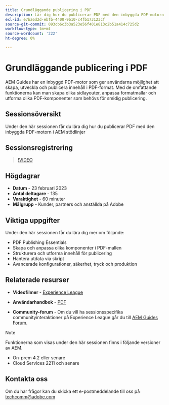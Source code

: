 ```yaml
---
title: Grundläggande publicering i PDF
description: Lär dig hur du publicerar PDF med den inbyggda PDF-motorn i AEM.
exl-id: e7ba6d2d-ebfb-4400-9b10-c4fb173123cf
source-git-commit: 093cb6c3b3a523e56f401e813c2b51a414c725d2
workflow-type: tm+mt
source-wordcount: '222'
ht-degree: 0%

---
```


# Grundläggande publicering i PDF

AEM Guides har en inbyggd PDF-motor som ger användarna möjlighet att skapa, utveckla och publicera innehåll i PDF-format. Med de omfattande funktionerna kan man skapa olika sidlayouter, anpassa formatmallar och utforma olika PDF-komponenter som behövs för smidig publicering.

## Sessionsöversikt

Under den här sessionen får du lära dig hur du publicerar PDF med den inbyggda PDF-motorn i AEM stödlinjer

## Sessionsregistrering

>[!VIDEO](https://video.tv.adobe.com/v/3416076/native-pdf?quality=12&learn=on)

## Högdagrar

- **Datum** - 23 februari 2023
- **Antal deltagare** - 135
- **Varaktighet** - 60 minuter
- **Målgrupp** - Kunder, partners och anställda på Adobe

## Viktiga uppgifter

Under den här sessionen får du lära dig mer om följande:
- PDF Publishing Essentials
- Skapa och anpassa olika komponenter i PDF-mallen
- Strukturera och utforma innehåll för publicering
- Hantera utdata via skript
- Avancerade konfigurationer, säkerhet, tryck och produktion

## Relaterade resurser

- **Videofilmer** -  [Experience League](https://experienceleague.adobe.com/docs/experience-manager-guides-learn/videos/advanced-user-guide/overview.html?lang=en)

- **Användarhandbok** - [PDF](https://experienceleague.adobe.com/docs/experience-manager-guides-learn/tutorials/configuring/config-native-pdf-publish/pdf-template.html?lang=en)

- **Community-forum** - Om du vill ha sessionsspecifika communityinteraktioner på Experience League går du till  [AEM Guides Forum](https://experienceleaguecommunities.adobe.com/t5/experience-manager-guides/bd-p/xml-documentation-discussions).

>[!NOTE]
>
> Funktionerna som visas under den här sessionen finns i följande versioner av AEM.
> - On-prem 4.2 eller senare
> - Cloud Services 2211 och senare


## Kontakta oss

Om du har frågor kan du skicka ett e-postmeddelande till oss på <techcomm@adobe.com>

